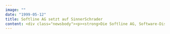 ```yaml
---
image: ""
date: "1999-05-12"
title: Softline AG setzt auf SinnerSchrader
content: <div class="newsbody"><p><strong>Die Softline AG, Software-Distributor mit Niederlassungen in Oberkirch und Boston/USA, hat sich für die Vermarktung und den Ausbau seiner Online-Aktivitäten die Unterstützung der Internetagentur SinnerSchrader gesichert.</strong></p><p>Die Hamburger eBusiness-Spezialisten werden im ersten Schritt den Online-Media Etat des 1983 gegründeten Unternehmens verantworten. Hierzu gehören neben der Betreuung neuer Content-Kooperationen die Entwicklung interaktiver Werbeformen, wie HTML- und Flash-Banner. In Vorbereitung sind auch neue Services für Besucher des Online-Shops.</p><p><a class="news-backlink" href="/de/"><svg class="svg-ico svg-ico--arrow-left"><use xlink&#58;href="#arrow-down"></use></svg>Zurück zur Presse Übersicht</a></p></div>
---
```

